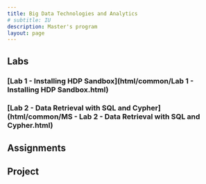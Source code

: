 ```yaml
---
title: Big Data Technologies and Analytics
# subtitle: IU
description: Master's program
layout: page
---
```



## Labs

### [Lab 1 - Installing HDP Sandbox](html/common/Lab 1 - Installing HDP Sandbox.html)

### [Lab 2 - Data Retrieval with SQL and Cypher](html/common/MS - Lab 2 - Data Retrieval with SQL and Cypher.html)

## Assignments


## Project

